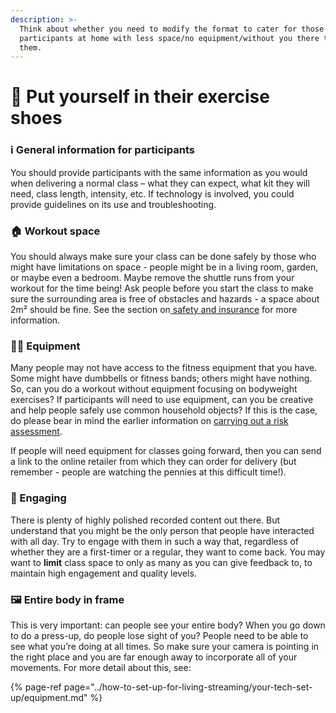 ```yaml
---
description: >-
  Think about whether you need to modify the format to cater for those
  participants at home with less space/no equipment/without you there to guide
  them.
---
```


# 👟 Put yourself in their exercise shoes

### ℹ️ General information for participants

You should provide participants with the same information as you would when delivering a normal class – what they can expect, what kit they will need, class length, intensity, etc. If technology is involved, you could provide guidelines on its use and troubleshooting.

### 🏠 Workout space

You should always make sure your class can be done safely by those who might have limitations on space - people might be in a living room, garden, or maybe even a bedroom. Maybe remove the shuttle runs from your workout for the time being! Ask people before you start the class to make sure the surrounding area is free of obstacles and hazards - a space about 2m² should be fine. See the section on[ safety and insurance](safety-and-insurance.md#space-risk-assessment) for more information.

### 🏋️‍♀️ Equipment

Many people may not have access to the fitness equipment that you have. Some might have dumbbells or fitness bands; others might have nothing. So, can you do a workout without equipment focusing on bodyweight exercises? If participants will need to use equipment, can you be creative and help people safely use common household objects? If this is the case, do please bear in mind the earlier information on [carrying out a risk assessment](safety-and-insurance.md#space-risk-assessment).

If people will need equipment for classes going forward, then you can send a link to the online retailer from which they can order for delivery \(but remember - people are watching the pennies at this difficult time!\).

### 🤳 Engaging

There is plenty of highly polished recorded content out there. But understand that you might be the only person that people have interacted with all day. Try to engage with them in such a way that, regardless of whether they are a first-timer or a regular, they want to come back. You may want to **limit** class space to only as many as you can give feedback to, to maintain high engagement and quality levels.

### 🖼 Entire body in frame

This is very important: can people see your entire body? When you go down to do a press-up, do people lose sight of you? People need to be able to see what you’re doing at all times. So make sure your camera is pointing in the right place and you are far enough away to incorporate all of your movements. For more detail about this, see:

{% page-ref page="../how-to-set-up-for-living-streaming/your-tech-set-up/equipment.md" %}

